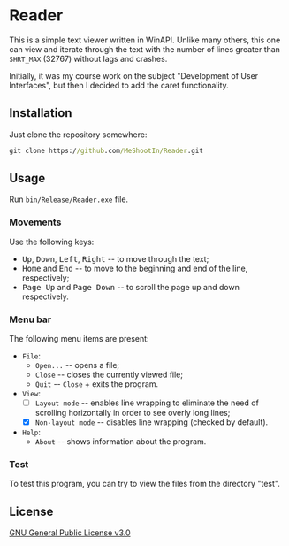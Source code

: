 # Reader

This is a simple text viewer written in WinAPI. Unlike many others, this one can view and iterate through the text with the number of lines greater than `SHRT_MAX` (32767) without lags and crashes.

Initially, it was my course work on the subject "Development of User Interfaces", but then I decided to add the caret functionality.

## Installation

Just clone the repository somewhere:
```cmd
git clone https://github.com/MeShootIn/Reader.git
```

## Usage

Run `bin/Release/Reader.exe` file.

### Movements

Use the following keys:
  - <kbd>Up</kbd>, <kbd>Down</kbd>, <kbd>Left</kbd>, <kbd>Right</kbd> -- to move through the text;
  - <kbd>Home</kbd> and <kbd>End</kbd> -- to move to the beginning and end of the line, respectively;
  - <kbd>Page Up</kbd> and <kbd>Page Down</kbd> -- to scroll the page up and down respectively.

### Menu bar

The following menu items are present:
  - `File`:
    - `Open...` -- opens a file;
    - `Close` -- closes the currently viewed file;
    - `Quit` -- `Close` + exits the program.
  - `View`:
    - [ ] `Layout mode` -- enables line wrapping to eliminate the need of scrolling horizontally in order to see overly long lines;
    - [x] `Non-layout mode` -- disables line wrapping (checked by default).
  - `Help`:
    - `About` -- shows information about the program.

### Test

To test this program, you can try to view the files from the directory "test".

## License

[GNU General Public License v3.0](LICENSE)
